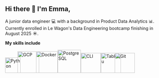 ## Hi there 👋 I'm Emma,

A junior data engineer :computer: with a background in Product Data Analytics :bar_chart:. Currently enrolled in Le Wagon's Data Engineering bootcamp finishing in August 2025 :sunny:. 

**My skills include**

<img src="https://s3.dualstack.us-east-2.amazonaws.com/pythondotorg-assets/media/community/logos/python-logo-only.png" title="Python" width="50" height="auto"/><img src="https://1000logos.net/wp-content/uploads/2020/05/Emblem-Google-Cloud.jpg" title="GCP" width="auto" height="70" style="display: inline-block; margin-right:0; margin-left: -10px;"/><img src="https://cdn4.iconfinder.com/data/icons/logos-and-brands/512/97_Docker_logo_logos-1024.png" title="Docker" width="auto" height="70" style="display: inline-block; margin-right:0; margin-left: -10px;"/><img src="https://www.stickersdevs.com.br/wp-content/uploads/2022/01/postgreesql-logo-adesivo-sticker.png" title="PostgreSQL" width="auto" height="75" style="display: inline-block; margin-right:0; margin-left: 0;"/><img src="https://static.thenounproject.com/png/4118837-200.png" title="CLI" width="auto" height="65" style="display: inline-block; margin-right:0; margin-left: 0;"/><img src="https://logos-world.net/wp-content/uploads/2021/10/Tableau-Symbol.png" title="Tableau" width="auto" height="65" style="display: inline-block; margin-right:0; margin-left: 0;"/><img src="https://encrypted-tbn0.gstatic.com/images?q=tbn:ANd9GcRcAPUPUaIwoRQS7QdxhFEsTXDnAsKW8cJXQw&s" title="Git" width="auto" height="65" style="display: inline-block; margin-right:0; margin-left: -20px;"/>



<!--
- 🌱 I’m currently learning ...
- 👯 I’m looking to collaborate on ...
- 🤔 I’m looking for help with ...
- 💬 Ask me about ...
- 📫 How to reach me: ...
- 😄 Pronouns: ...
- ⚡ Fun fact: ...
-->

